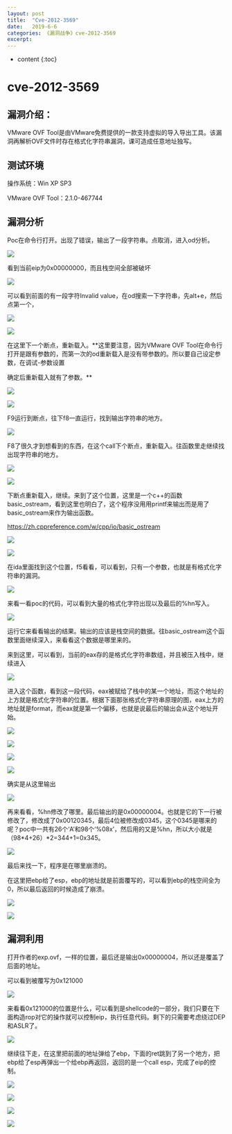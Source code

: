 ```yaml
---
layout: post
title:  "Cve-2012-3569"
date:   2019-6-6
categories: 《漏洞战争》cve-2012-3569
excerpt: 
---
```


* content
{:toc}



# **cve-2012-3569**

## **漏洞介绍：**

VMware OVF
Tool是由VMware免费提供的一款支持虚拟的导入导出工具。该漏洞再解析OVF文件时存在格式化字符串漏洞，课可造成任意地址独写。

## **测试环境**

操作系统：Win XP SP3

VMware OVF Tool：2.1.0-467744

## **漏洞分析**

Poc在命令行打开。出现了错误，输出了一段字符串。点取消，进入od分析。

![](<http://ww1.sinaimg.cn/large/7fb67c86gy1g3r92zhd5fj20mk0gyab2.jpg>)

看到当前eip为0x00000000，而且栈空间全部被破坏

![](<http://ww1.sinaimg.cn/large/7fb67c86gy1g3r96w140lj211y0nddht.jpg>)

可以看到前面的有一段字符Invalid
value，在od搜索一下字符串，先alt+e，然后点第一个，

![](<http://ww1.sinaimg.cn/large/7fb67c86gy1g3r9aq6qyhj20xq0gbgn8.jpg>)

![](<http://ww1.sinaimg.cn/large/7fb67c86gy1g3r9cvm3thj20rm0k275z.jpg>)

在这里下一个断点，重新载入。**这里要注意，因为VMware OVF
Tool在命令行打开是跟有参数的，而第一次的od重新载入是没有带参数的。所以要自己设定参数，在调试-参数设置

确定后重新载入就有了参数。**

![](<http://ww1.sinaimg.cn/large/7fb67c86gy1g3r9gbe4z8j20c405maac.jpg>)

![](<http://ww1.sinaimg.cn/large/7fb67c86gy1g3r9gtghlrj20fz03q3yk.jpg>)

F9运行到断点，往下f8一直运行，找到输出字符串的地方。

![](<http://ww1.sinaimg.cn/large/7fb67c86gy1g3r9ibko0bj20u20fw763.jpg>)

F8了很久才到想看到的东西，在这个call下个断点，重新载入。往函数里走继续找出现字符串的地方。

![](<http://ww1.sinaimg.cn/large/7fb67c86gy1g3r9p19moij20t10g1mzz.jpg>)

![](<http://ww1.sinaimg.cn/large/7fb67c86gy1g3r9rxke37j20um0l978e.jpg>)

下断点重新载入，继续。来到了这个位置，这里是一个c++的函数basic_ostream，看到这里也明白了，这个程序没用用printf来输出而是用了basic_ostream来作为输出函数。

<https://zh.cppreference.com/w/cpp/io/basic_ostream>

![](<http://ww1.sinaimg.cn/large/7fb67c86gy1g3r9u0hvohj21160mpdlc.jpg>)

![](<http://ww1.sinaimg.cn/large/7fb67c86gy1g3rdgonywaj20r80jydi3.jpg>)

在ida里面找到这个位置，f5看看，可以看到，只有一个参数，也就是有格式化字符串的漏洞。

![](<http://ww1.sinaimg.cn/large/7fb67c86gy1g3rdogbuyvj216y0m1ad8.jpg>)

来看一看poc的代码，可以看到大量的格式化字符出现以及最后的%hn写入。

![](<http://ww1.sinaimg.cn/large/7fb67c86gy1g3rdtqohajj20tv0podhv.jpg>)

运行它来看看输出的结果。输出的应该是栈空间的数据。往basic_ostream这个函数里面继续深入，来看看这个数据是哪里来的。

来到这里，可以看到，当前的eax存的是格式化字符串数组，并且被压入栈中，继续进入

![](<http://ww1.sinaimg.cn/large/7fb67c86gy1g3rehfz71qj213p0n7dis.jpg>)

进入这个函数，看到这一段代码，eax被赋给了栈中的某一个地址，而这个地址的上方就是格式化字符串的位置。根据下面那张格式化字符串原理的图，eax上方的地址就是format，而eax就是第一个偏移，也就是说最后的输出会从这个地址开始。

![](<http://ww1.sinaimg.cn/large/7fb67c86gy1g3rephu6jgj20sn0hm3zp.jpg>)

![](<http://ww1.sinaimg.cn/large/7fb67c86gy1g3reqmi812j213y0n0771.jpg>)

![](<http://ww1.sinaimg.cn/large/7fb67c86gy1g3reup9mbcj20g00mmag3.jpg>)

![](<http://ww1.sinaimg.cn/large/7fb67c86gy1g3reu2x9ytj20ed0fjt9x.jpg>)

确实是从这里输出

![](<http://ww1.sinaimg.cn/large/7fb67c86gy1g3rewvm8lsj21360o9goi.jpg>)

再来看看，%hn修改了哪里。最后输出的是0x00000004。也就是它的下一行被修改了，修改成了0x00120345，最后4位被修改成0345，这个0345是哪来的呢？poc中一共有26个‘A’和98个‘%08x’，然后用的又是%hn，所以大小就是（98*4+26）*2=344+1=0x345。

![](<http://ww1.sinaimg.cn/large/7fb67c86gy1g3rf2o9l8dj20xb0h3767.jpg>)

最后来找一下，程序是在哪里崩溃的。

在这里把ebp给了esp，ebp的地址就是前面覆写的，可以看到ebp的栈空间全为0，所以最后返回的时候造成了崩溃。

![](<http://ww1.sinaimg.cn/large/7fb67c86gy1g3rh9xmkt8j20yw0m4di9.jpg>)

![](<http://ww1.sinaimg.cn/large/7fb67c86gy1g3rhm57c2vj20y50n2die.jpg>)

## **漏洞利用**

打开作者的exp.ovf，一样的位置，最后还是输出0x00000004，所以还是覆盖了后面的地址。

可以看到被覆写为0x121000

![](<http://ww1.sinaimg.cn/large/7fb67c86gy1g3rfz861axj213x0ngq71.jpg>)

来看看0x121000的位置是什么，可以看到是shellcode的一部分，我们只要在下面构造rop对它的操作就可以控制eip，执行任意代码。剩下的只需要考虑绕过DEP和ASLR了。

![](<http://ww1.sinaimg.cn/large/7fb67c86gy1g3rghut0uij21am0nvtd2.jpg>)

继续往下走，在这里把前面的地址弹给了ebp，下面的ret跳到了另一个地方，把ebp给了esp再弹出一个给ebp再返回，返回的是一个call
esp，完成了eip的控制。

![](<http://ww1.sinaimg.cn/large/7fb67c86gy1g3rgqgjtjzj210r0mz414.jpg>)

![](<http://ww1.sinaimg.cn/large/7fb67c86gy1g3rgt23eqoj21220lldi1.jpg>)

![](<http://ww1.sinaimg.cn/large/7fb67c86gy1g3rgw874ymj20xd0mcq56.jpg>)

![](<http://ww1.sinaimg.cn/large/7fb67c86gy1g3rgwmssugj20uk0733z7.jpg>)

